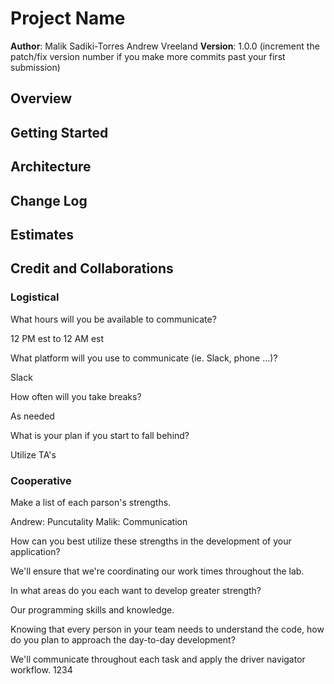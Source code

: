 # Project Name

**Author**: Malik Sadiki-Torres Andrew Vreeland
**Version**: 1.0.0 (increment the patch/fix version number if you make more commits past your first submission)

## Overview
<!-- Provide a high level overview of what this application is and why you are building it, beyond the fact that it's an assignment for this class. (i.e. What's your problem domain?) -->

## Getting Started
<!-- What are the steps that a user must take in order to build this app on their own machine and get it running? -->

## Architecture
<!-- Provide a detailed description of the application design. What technologies (languages, libraries, etc) you're using, and any other relevant design information. -->

## Change Log
<!-- Use this area to document the iterative changes made to your application as each feature is successfully implemented. Use time stamps. Here's an example:

01-01-2001 4:59pm - Application now has a fully-functional express server, with a GET route for the location resource. -->

## Estimates
<!-- See below -->

## Credit and Collaborations

### Logistical

What hours will you be available to communicate?

12 PM est to 12 AM est


What platform will you use to communicate (ie. Slack, phone …)?

Slack

How often will you take breaks?

As needed

What is your plan if you start to fall behind?

Utilize TA's

### Cooperative

Make a list of each parson's strengths.

Andrew: Puncutality
Malik: Communication


How can you best utilize these strengths in the development of your application?

We'll ensure that we're coordinating our work times throughout the lab.

In what areas do you each want to develop greater strength?

Our programming skills and knowledge.

Knowing that every person in your team needs to understand the code, how do you plan to approach the day-to-day development? 

We'll communicate throughout each task and apply the driver navigator workflow. 
1234